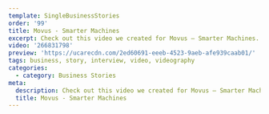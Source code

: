 ```yaml
---
template: SingleBusinessStories
order: '99'
title: Movus - Smarter Machines
excerpt: Check out this video we created for Movus – Smarter Machines.
video: '266831798'
preview: 'https://ucarecdn.com/2ed60691-eeeb-4523-9aeb-afe939caab01/'
tags: business, story, interview, video, videography
categories:
  - category: Business Stories
meta:
  description: Check out this video we created for Movus – Smarter Machines.
  title: Movus - Smarter Machines
---
```


